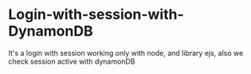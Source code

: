 # Login-with-session-with-DynamonDB
It's a login with session working only with node, and library ejs, also we check session active with dynamonDB
